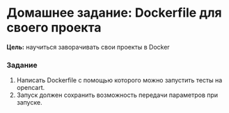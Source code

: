 # Домашнее задание: Dockerfile для своего проекта

**Цель:**
научиться заворачивать свои проекты в Docker

### Задание
1) Написать Dockerfile с помощью которого можно запустить тесты на opencart. 
2) Запуск должен сохранить возможность передачи параметров при запуске.